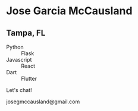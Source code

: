 <!DOCTYPE html>
<head>
  <title>josegmccausland's README</title>
</head>
<body>
  <div class="whoami">
    <h1 class="name">Jose Garcia McCausland</h1>
    <h2 class="from"><i class="fas fa-map-marker-alt"></i> Tampa, FL</h2>
    <p class=fav_languages>
      <dl>
        <dt>Python</dt>
          <dd>Flask</dd>
        <dt>Javascript</dt>
          <dd>React</dd>
        <dt>Dart</dt>
          <dd>Flutter</dd>
      </dl>
    </p>
    <p class="contact">
      <p>Let's chat!</p>
      <p><i class="fas fa-envelope"></i>josegmccausland@gmail.com</p>
    </p>
  </div>
